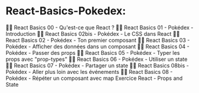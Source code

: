 # React-Basics-Pokedex:
👩‍🏫 React Basics 00 - Qu'est-ce que React ?
👩‍🏫 React Basics 01 - Pokédex - Introduction
👩‍🏫 React Basics 02bis - Pokédex - Le CSS dans React
👩‍🏫 React Basics 02 - Pokédex - Ton premier composant
👩‍🏫 React Basics 03 - Pokédex - Afficher des données dans un composant
👩‍🏫 React Basics 04 - Pokédex - Passer des props
👩‍🏫 React Basics 05 - Pokédex - Typer les props avec "prop-types"
👩‍🏫 React Basics 06 - Pokédex - Utiliser un state
👩‍🏫 React Basics 07 - Pokédex - Partager un state
👩‍🏫 React Basics 08bis - Pokédex - Aller plus loin avec les événements
👩‍🏫 React Basics 08 - Pokédex - Répéter un composant avec map
Exercice React - Props and State

